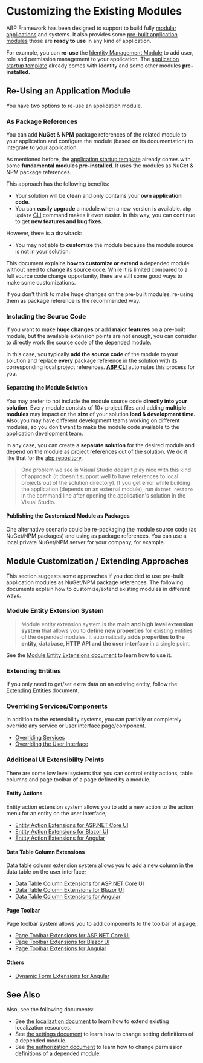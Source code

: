 # Customizing the Existing Modules

ABP Framework has been designed to support to build fully [modular applications](Module-Development-Basics.md) and systems. It also provides some [pre-built application modules](Modules/Index.md) those are **ready to use** in any kind of application.

For example, you can **re-use** the [Identity Management Module](Modules/Identity.md) to add user, role and permission management to your application. The [application startup template](Startup-Templates/Application.md) already comes with Identity and some other modules **pre-installed**.

## Re-Using an Application Module

You have two options to re-use an application module.

### As Package References

You can add **NuGet** & **NPM** package references of the related module to your application and configure the module (based on its documentation) to integrate to your application.

As mentioned before, the [application startup template](Startup-Templates/Application.md) already comes with some **fundamental modules pre-installed**. It uses the modules as NuGet & NPM package references.

This approach has the following benefits:

* Your solution will be **clean** and only contains your **own application code**.
* You can **easily upgrade** a module when a new version is available. `abp update` [CLI](CLI.md) command makes it even easier. In this way, you can continue to get **new features and bug fixes**.

However, there is a drawback:

* You may not able to **customize** the module because the module source is not in your solution.

This document explains **how to customize or extend** a depended module without need to change its source code. While it is limited compared to a full source code change opportunity, there are still some good ways to make some customizations.

If you don't think to make huge changes on the pre-built modules, re-using them as package reference is the recommended way.

### Including the Source Code

If you want to make **huge changes** or add **major features** on a pre-built module, but the available extension points are not enough, you can consider to directly work the source code of the depended module.

In this case, you typically **add the source code** of the module to your solution and replace **every** package reference in the solution with its corresponding local project references.  **[ABP CLI](CLI.md)**  automates this process for you.


#### Separating the Module Solution

You may prefer to not include the module source code **directly into your solution**. Every module consists of 10+ project files and adding **multiple modules** may impact on the **size** of your solution **load & development time.** Also, you may have different development teams working on different modules, so you don't want to make the module code available to the application development team.

In any case, you can create a **separate solution** for the desired module and depend on the module as project references out of the solution. We do it like that for the [abp repository](https://github.com/abpframework/abp/).

> One problem we see is  Visual Studio doesn't play nice with this kind of approach (it doesn't support well to have references to local projects out of the solution directory). If you get error while building the application (depends on an external module), run `dotnet restore` in the command line after opening the application's solution in the Visual Studio.

#### Publishing the Customized Module as Packages

One alternative scenario could be re-packaging the module source code (as NuGet/NPM packages) and using as package references. You can use a local private NuGet/NPM server for your company, for example.

## Module Customization / Extending Approaches

This section suggests some approaches if you decided to use pre-built application modules as NuGet/NPM package references. The following documents explain how to customize/extend existing modules in different ways.

### Module Entity Extension System

> Module entity extension system is the **main and high level extension system** that allows you to **define new properties** for existing entities of the depended modules. It automatically **adds properties to the entity, database, HTTP API and the user interface** in a single point.

See the [Module Entity Extensions document](Module-Entity-Extensions.md) to learn how to use it.

### Extending Entities

If you only need to get/set extra data on an existing entity, follow the [Extending Entities](Customizing-Application-Modules-Extending-Entities.md) document.

### Overriding Services/Components

In addition to the extensibility systems, you can partially or completely override any service or user interface page/component.

* [Overriding Services](Customizing-Application-Modules-Overriding-Services.md)
* [Overriding the User Interface](Customizing-Application-Modules-Overriding-User-Interface.md)

### Additional UI Extensibility Points

There are some low level systems that you can control entity actions, table columns and page toolbar of a page defined by a module.

#### Entity Actions

Entity action extension system allows you to add a new action to the action menu for an entity on the user interface;

* [Entity Action Extensions for ASP.NET Core UI](UI/AspNetCore/Entity-Action-Extensions.md)
* [Entity Action Extensions for Blazor UI](UI/Blazor/Entity-Action-Extensions.md)
* [Entity Action Extensions for Angular](UI/Angular/Entity-Action-Extensions.md)

#### Data Table Column Extensions

Data table column extension system allows you to add a new column in the data table on the user interface;

* [Data Table Column Extensions for ASP.NET Core UI](UI/AspNetCore/Data-Table-Column-Extensions.md)
* [Data Table Column Extensions for Blazor UI](UI/Blazor/Data-Table-Column-Extensions.md)
* [Data Table Column Extensions for Angular](UI/Angular/Data-Table-Column-Extensions.md)

#### Page Toolbar

Page toolbar system allows you to add components to the toolbar of a page;

* [Page Toolbar Extensions for ASP.NET Core UI](UI/AspNetCore/Page-Toolbar-Extensions.md)
* [Page Toolbar Extensions for Blazor UI](UI/Blazor/Page-Toolbar-Extensions.md)
* [Page Toolbar Extensions for Angular](UI/Angular/Page-Toolbar-Extensions.md)

#### Others

* [Dynamic Form Extensions for Angular](UI/Angular/Dynamic-Form-Extensions.md)

## See Also

Also, see the following documents:

* See [the localization document](Localization.md) to learn how to extend existing localization resources.
* See [the settings document](Settings.md) to learn how to change setting definitions of a depended module.
* See [the authorization document](Authorization.md) to learn how to change permission definitions of a depended module.
